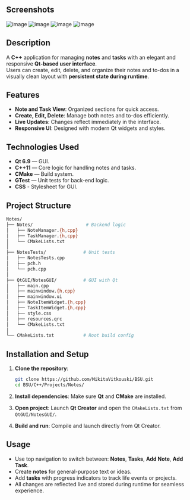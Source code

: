 ## Screenshots

![image](https://github.com/user-attachments/assets/3e1caaef-8c76-49a1-be4c-6876456ba844)
![image](https://github.com/user-attachments/assets/5778a8fd-e0de-4cfc-a8f2-db5850853d48)
![image](https://github.com/user-attachments/assets/2232cdf1-629c-44b5-a1c9-eedbd215e958)
![image](https://github.com/user-attachments/assets/501cfdd8-c210-4674-85a5-fbbff4955946)

## Description

A **C++** application for managing **notes** and **tasks** with an elegant and responsive **Qt-based user interface**.  
Users can create, edit, delete, and organize their notes and to-dos in a visually clean layout with **persistent state during runtime**.

## Features

- **Note and Task View**: Organized sections for quick access.
- **Create, Edit, Delete**: Manage both notes and to-dos efficiently.
- **Live Updates**: Changes reflect immediately in the interface.
- **Responsive UI**: Designed with modern Qt widgets and styles.

## Technologies Used

- **Qt 6.9** — GUI.
- **C++11** — Core logic for handling notes and tasks.
- **CMake** — Build system.
- **GTest** — Unit tests for back-end logic.
- **CSS** - Stylesheet for GUI.

## Project Structure

```bash
Notes/
├── Notes/                    # Backend logic
│   ├── NoteManager.{h,cpp}
│   ├── TaskManager.{h,cpp}
│   └── CMakeLists.txt
│
├── NotesTests/              # Unit tests
│   ├── NotesTests.cpp
│   ├── pch.h
│   └── pch.cpp
│
├── QtGUI/NotesGUI/          # GUI with Qt
│   ├── main.cpp
│   ├── mainwindow.{h,cpp}
│   ├── mainwindow.ui
│   ├── NoteItemWidget.{h,cpp}
│   ├── TaskItemWidget.{h,cpp}
│   ├── style.css
│   ├── resources.qrc
│   └── CMakeLists.txt
│
└── CMakeLists.txt           # Root build config
```

## Installation and Setup

1. **Clone the repository**:

   ```bash
   git clone https://github.com/MikitaVitkouski/BSU.git
   cd BSU/C++/Projects/Notes/
   ```

2. **Install dependencies**: Make sure **Qt** and **CMake** are installed.

3. **Open project**: Launch **Qt Creator** and open the `CMakeLists.txt` from `QtGUI/NotesGUI/`.

4. **Build and run**: Compile and launch directly from Qt Creator.

## Usage

- Use top navigation to switch between: **Notes**, **Tasks**, **Add Note**, **Add Task**.
- Create **notes** for general-purpose text or ideas.
- Add **tasks** with progress indicators to track life events or projects.
- All changes are reflected live and stored during runtime for seamless experience.
